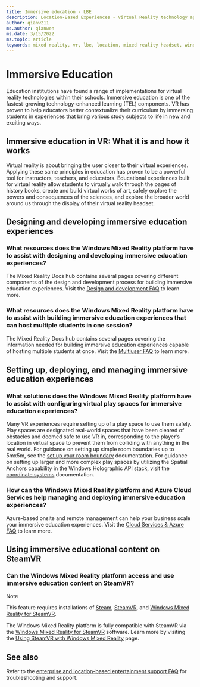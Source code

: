 ```yaml
---
title: Immersive education - LBE
description: Location-Based Experiences - Virtual Reality technology applied to education.
author: qianw211
ms.author: qianwen
ms.date: 3/15/2022
ms.topic: article
keywords: mixed reality, vr, lbe, location, mixed reality headset, windows mixed reality headset, virtual reality headset, hardware, HoloLens, multiuser, cloud services, azure, prototyping, manufacturing
---
```


# Immersive Education

Education institutions have found a range of implementations for virtual reality technologies within their schools. Immersive education is one of the fastest-growing technology-enhanced learning (TEL) components. VR has proven to help educators better contextualize their curriculum by immersing students in experiences that bring various study subjects to life in new and exciting ways. 

## Immersive education in VR: What it is and how it works

Virtual reality is about bringing the user closer to their virtual experiences. Applying these same principles in education has proven to be a powerful tool for instructors, teachers, and educators. 
Educational experiences built for virtual reality allow students to virtually walk through the pages of history books, create and build virtual works of art, safely explore the powers and consequences of the sciences, and explore the broader world around us through the display of their virtual reality headset.

## Designing and developing immersive education experiences

### What resources does the Windows Mixed Reality platform have to assist with designing and developing immersive education experiences?

The Mixed Reality Docs hub contains several pages covering different components of the design and development process for building immersive education experiences. Visit the [Design and development FAQ](enterprise-lbe-faq.md#design-and-development-faq) to learn more.

### What resources does the Windows Mixed Reality platform have to assist with building immersive education experiences that can host multiple students in one session?

The Mixed Reality Docs hub contains several pages covering the information needed for building immersive education experiences capable of hosting multiple students at once. Visit the [Multiuser FAQ](enterprise-lbe-faq.md#multiuser-faq) to learn more.

## Setting up, deploying, and managing immersive education experiences

### What solutions does the Windows Mixed Reality platform have to assist with configuring virtual play spaces for immersive education experiences?

Many VR experiences require setting up of a play space to use them safely. Play spaces are designated real-world spaces that have been cleared of obstacles and deemed safe to use VR in, corresponding to the player’s location in virtual space to prevent them from colliding with anything in the real world. For guidance on setting up simple room boundaries up to 5mx5m, see the [set up your room boundary](set-up-windows-mixed-reality.md#set-up-your-room-boundary) documentation. For guidance on setting up larger and more complex play spaces by utilizing the Spatial Anchors capability in the Windows Holographic API stack, visit the [coordinate systems](/windows/mixed-reality/design/coordinate-systems) documentation.  
 
### How can the Windows Mixed Reality platform and Azure Cloud Services help managing and deploying immersive education experiences?

Azure-based onsite and remote management can help your business scale your immersive education experiences. Visit the [Cloud Services & Azure FAQ](enterprise-lbe-faq.md#cloud-services--azure-faq) to learn more.
 
## Using immersive educational content on SteamVR

### Can the Windows Mixed Reality platform access and use immersive education content on SteamVR? 

>[!Note] 
>This feature requires installations of [Steam](https://store.steampowered.com/about/%3Fsnr%3D1_4_4__11), [SteamVR](https://store.steampowered.com/app/250820/SteamVR/), and [Windows Mixed Reality for SteamVR](https://store.steampowered.com/app/719950/Windows_Mixed_Reality_for_SteamVR/).

The Windows Mixed Reality platform is fully compatible with SteamVR via the [Windows Mixed Reality for SteamVR](https://store.steampowered.com/app/719950/Windows_Mixed_Reality_for_SteamVR/) software. Learn more by visiting the [Using SteamVR with Windows Mixed Reality](using-steamvr-with-windows-mixed-reality.md) page.

## See also

Refer to the [enterprise and location-based entertainment support FAQ](enterprise-lbe-faq.md) for troubleshooting and support.